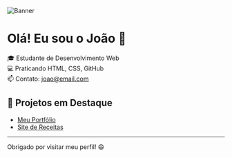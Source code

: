 ![Banner](banner2.gif)

# Olá! Eu sou o João 👋

🎓 Estudante de Desenvolvimento Web  
💻 Praticando HTML, CSS, GitHub  
📫 Contato: joao@email.com  

## 🚀 Projetos em Destaque

- [Meu Portfólio](https://joaosilva.github.io)
- [Site de Receitas](https://github.com/joaosilva/receitas)

---

Obrigado por visitar meu perfil! 😄
